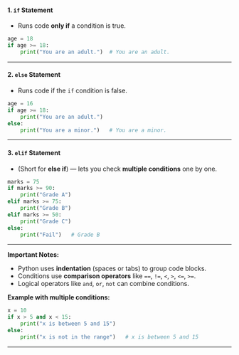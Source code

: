 #### 1. `if` Statement
- Runs code **only if** a condition is true.
```Python
age = 18
if age >= 18:
	print("You are an adult.")  # You are an adult.
```
---

#### 2. `else` Statement
- Runs code if the `if` condition is false.
```Python
age = 16
if age >= 18:
	print("You are an adult.")
else:
	print("You are a minor.")   # You are a minor.
```
---

#### 3. `elif` Statement
- (Short for **else if**) — lets you check **multiple conditions** one by one.
```Python
marks = 75
if marks >= 90:
	print("Grade A")
elif marks >= 75:
	print("Grade B")
elif marks >= 50:
	print("Grade C")
else:
	print("Fail")   # Grade B
```
---

**Important Notes:**
- Python uses **indentation** (spaces or tabs) to group code blocks.
- Conditions use **comparison operators** like `==`, `!=`, `<`, `>`, `<=`, `>=`.
- Logical operators like `and`, `or`, `not` can combine conditions.

**Example with multiple conditions:**
```Python
x = 10
if x > 5 and x < 15:
	print("x is between 5 and 15")
else:
	print("x is not in the range")   # x is between 5 and 15
```
---
